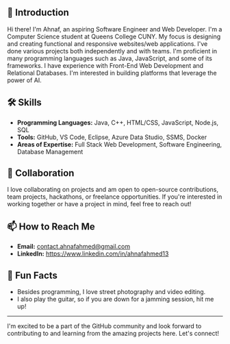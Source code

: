 ## 👋 Introduction

Hi there! I'm Ahnaf, an aspiring Software Engineer and Web Developer. I'm a Computer Science student at Queens College CUNY. My focus is designing and creating functional and responsive websites/web applications. I've done various projects both independently and with teams. I'm proficient in many programming languages such as Java, JavaScript, and some of its frameworks. I have experience with Front-End Web Development and Relational Databases. I'm interested in building platforms that leverage the power of AI.

## 🛠 Skills

- **Programming Languages:** Java, C++, HTML/CSS, JavaScript, Node.js, SQL
- **Tools:** GitHub, VS Code, Eclipse, Azure Data Studio, SSMS, Docker
- **Areas of Expertise:** Full Stack Web Development, Software Engineering, Database Management

## 🤝 Collaboration

I love collaborating on projects and am open to open-source contributions, team projects, hackathons, or freelance opportunities. If you're interested in working together or have a project in mind, feel free to reach out!

## 📫 How to Reach Me

- **Email:** contact.ahnafahmed@gmail.com
- **LinkedIn:** https://www.linkedin.com/in/ahnafahmed13

## 🌟 Fun Facts

- Besides programming, I love street photography and video editing.
- I also play the guitar, so if you are down for a jamming session, hit me up!

---

I'm excited to be a part of the GitHub community and look forward to contributing to and learning from the amazing projects here. Let's connect!

